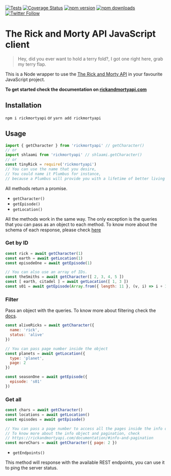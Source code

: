 [![Tests](https://github.com/afuh/rick-and-morty-api-node/workflows/Tests/badge.svg)]((https://github.com/afuh/rick-and-morty-api-node/actions?query=workflow:Tests))
[![Coverage Status](https://img.shields.io/coveralls/github/afuh/rick-and-morty-api-node/master.svg?style=flat-square)](https://coveralls.io/github/afuh/rick-and-morty-api-node?branch=develop)
[![npm version](https://img.shields.io/npm/v/rickmortyapi.svg?style=flat-square)](https://badge.fury.io/js/rickmortyapi)
[![npm downloads](https://img.shields.io/npm/dm/rickmortyapi.svg?style=flat-square)](https://npmjs.org/package/rickmortyapi)
[![Twitter Follow](https://img.shields.io/twitter/follow/rickandmortyapi.svg?style=flat-square&label=Follow)](https://twitter.com/rickandmortyapi)


# The Rick and Morty API JavaScript client

> Hey, did you ever want to hold a terry fold?,
>  I got one right here, grab my terry flap.

This is a Node wrapper to use the [The Rick and Morty API](https://rickandmortyapi.com) in your favourite JavaScript project.

**To get started check the documentation on [rickandmortyapi.com](https://rickandmortyapi.com/documentation)**

## Installation


`npm i rickmortyapi`
or
`yarn add rickmortyapi`

## Usage
```js
import { getCharacter } from 'rickmortyapi' // getCharacter()
// or
import shlaami from 'rickmortyapi' // shlaami.getCharacter()
// or
const tinyRick = require('rickmortyapi')
// You can use the name that you desire,
// You could name it Plumbus for instance,
// because a Plumbus will provide you with a lifetime of better living and happiness.
```

All methods return a promise.

- `getCharacter()`
- `getEpisode()`
- `getLocation()`

All the methods work in the same way. The only exception is the queries that you can pass as an object to each method.
To know more about the schema of each response, please check [here](https://rickandmortyapi.com/documentation/#character-schema)

### Get by ID
```js
const rick = await getCharacter(1)
const earth = await getLocation(1)
const episodeOne = await getEpisode(1)

// You can also use an array of IDs.
const theSmiths = await getCharacter([ 2, 3, 4, 5 ])
const [ earth, citadel ] = await getLocation([ 1, 3 ])
const s01 = await getEpisode(Array.from({ length: 11 }, (v, i) => i + 1))
```

### Filter
Pass an object with the queries.
To know more about filtering check the [docs](https://rickandmortyapi.com/documentation/#filter-characters).

```js
const aliveRicks = await getCharacter({
  name: 'rick',
  status: 'alive'
})

// You can pass page number inside the object
const planets = await getLocation({
  type: 'planet',
  page: 2
})

const seasonOne = await getEpisode({
  episode: 's01'
})
```

### Get all
```js
const chars = await getCharacter()
const locations = await getLocation()
const episodes = await getEpisode()

// You can pass a page number to access all the pages inside the info object
// To know more about the info object and pagination, check
// https://rickandmortyapi.com/documentation/#info-and-pagination
const moreChars = await getCharacter({ page: 2 })
```

- `getEndpoints()`

This method will response with the available REST endpoints, you can use it to ping the server status.
